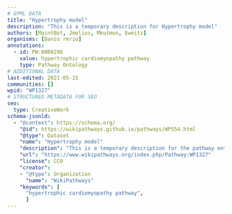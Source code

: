 ```yaml
---
# GPML DATA
title: "Hypertrophy model"
description: "This is a temporary description for Hypertrophy model"
authors: [MaintBot, Jmelius, Mkutmon, Eweitz]
organisms: [Danio rerio]
annotations:
  - id: PW:0000296
    value: hypertrophic cardiomyopathy pathway
    type: Pathway Ontology
# ADDITIONAL DATA
last-edited: 2021-05-15
communities: []
wpid: "WP1327"
# STRUCTURED METADATA FOR SEO
seo:
  type: CreativeWork
schema-jsonld:
  - "@context": https://schema.org/
    "@id": https://wikipathways.github.io/pathways/WP554.html
    "@type": Dataset
    "name": "Hypertrophy model"
    "description": "This is a temporary description for the pathway entitled: Hypertrophy model"
    "url": "https://www.wikipathways.org/index.php/Pathway:WP1327"
    "license": CC0
    "creator":
    - "@type": Organization
      "name": "WikiPathways"
    "keywords": [
      "hypertrophic cardiomyopathy pathway",
      ]
---
```

